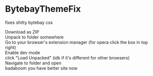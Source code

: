 # BytebayThemeFix
fixes shitty bytebay css

Download as ZIP  
Unpack to folder somewhere  
Go to your browser's extension manager (for opera click the box in top right)  
Enable dev mode  
click "Load Unpacked" (idk if it's different for other browsers)  
Navigate to folder and open  
badaboom you have better site now  
